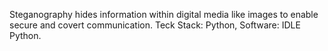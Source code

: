 Steganography hides information within digital media like images to enable secure and covert communication.
Teck Stack: Python,
Software: IDLE Python.
